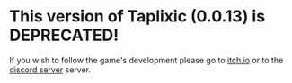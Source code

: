 # This version of Taplixic (0.0.13) is DEPRECATED!
If you wish to follow the game's development please go to <a href="https://arthur-lumertz.itch.io/taplixic">itch.io</a> or to the <a href="https://discord.gg/WefDD5mGNe">discord server</a> server.
